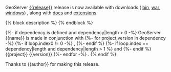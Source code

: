 GeoServer [{{release}}](/release/{{release}}/) release is now available
with downloads (
[bin](https://sourceforge.net/projects/geoserver/files/GeoServer/{{release}}/geoserver-{{release}}-bin.zip/download),
[war](https://sourceforge.net/projects/geoserver/files/GeoServer/{{release}}/geoserver-{{release}}-war.zip/download),
[windows](https://sourceforge.net/projects/geoserver/files/GeoServer/{{release}}/GeoServer-{{release}}-winsetup.exe/download))
, along with 
[docs](https://sourceforge.net/projects/geoserver/files/GeoServer/{{release}}/geoserver-{{release}}-htmldoc.zip/download) and
[extensions](https://sourceforge.net/projects/geoserver/files/GeoServer/{{release}}/extensions/).

{% block description %}
{% endblock %}

{%- if dependency is defined and dependency|length > 0 -%}
GeoServer {{name}} is made in conjunction with 
   {%- for project,version in dependency -%}
      {%- if loop.index0 != 0 -%}
      , 
      {%- endif %}
      {%- if loop.index == dependency|length and dependency|length > 1 %}
 and 
      {%- endif %}
 {{project}} {{version}}
   {%- endfor -%}
. 
{% endif %}

Thanks to {{author}} for making this release.